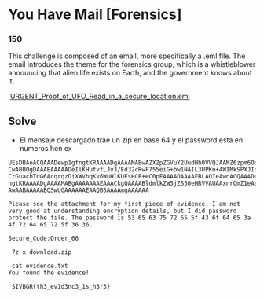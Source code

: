 

# You Have Mail [Forensics]

### 150

This challenge is composed of an email, more specifically a .eml file. The email introduces the theme for the forensics group, which is a whistleblower announcing that alien life exists on Earth, and the government knows about it.

 [URGENT_Proof_of_UFO_Read_in_a_secure_location.eml](https://ctfd.uscybergames.com/files/3679aeb619d8182d54e43d4d46b0b4fc/URGENT_Proof_of_UFO_Read_in_a_secure_location.eml?token=eyJ1c2VyX2lkIjoxNzE0LCJ0ZWFtX2lkIjpudWxsLCJmaWxlX2lkIjoyMzN9.ZlvkDQ.ZxsRV-eWI-UKCN21csbqWh8amu4)

## Solve
- El mensaje descargado trae un zip en base 64 y el password esta en numeros hen ex

```
UEsDBAoACQAAADewp1gfngtKRAAAADgAAAAMABwAZXZpZGVuY2UudHh0VVQJAAMZ6zpm6Oo6ZnV4
CwABBOgDAAAEAAAAADeIlKHufvfLJvJ/Ed32cRwF755eiG+bw1NAIL3UPKn+4WIMkSPXJInVFxLM
CrGuacbTdG6AcqrqzDiXWVhqKv6WuHlKUEsHCB+eC0pEAAAAOAAAAFBLAQIeAwoACQAAADewp1gf
ngtKRAAAADgAAAAMABgAAAAAAAEAAACkgQAAAABldmlkZW5jZS50eHRVVAUAAxnrOmZ1eAsAAQTo
AwAABAAAAABQSwUGAAAAAAEAAQBSAAAAmgAAAAAA
```

```
Please see the attachment for my first piece of evidence. I am not
very good at understanding encryption details, but I did password
protect the file. The password is 53 65 63 75 72 65 5f 43 6f 64 65 3a
4f 72 64 65 72 5f 36 36.
```

```
Secure_Code:Order_66

 7z x download.zip
```


```
 cat evidence.txt
You found the evidence!

 SIVBGR{th3_ev1d3nc3_1s_h3r3}
```